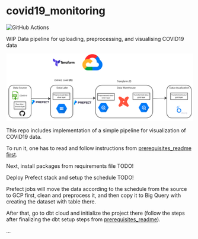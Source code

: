 # covid19_monitoring

![GitHub Actions](https://github.com/MikhailKuklin/covid19_monitoring/actions/workflows/GHA.yml/badge.svg?&kill_cache=30)

WIP Data pipeline for uploading, preprocessing, and visualising COVID19 data 

![Project architecture](images/covid19_monitoring_architecture.png)

This repo includes implementation of a simple pipeline for visualization of COVID19 data.

To run it, one has to read and follow instructions from [prerequisites_readme first](https://github.com/MikhailKuklin/covid19_monitoring/blob/main/prerequisites_readme.md).

Next, install packages from requirements file TODO!

Deploy Prefect stack and setup the schedule TODO!

Prefect jobs will move the data according to the schedule from the source to GCP first, clean and preprocess it, and then copy it to Big Query with creating the dataset with table there.

After that, go to dbt cloud and initialize the project there (follow the steps after finalizing the dbt setup steps from [prerequisites_readme](https://github.com/MikhailKuklin/covid19_monitoring/blob/main/prerequisites_readme.md)).

...


